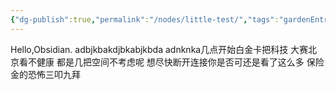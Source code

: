 ```yaml
---
{"dg-publish":true,"permalink":"/nodes/little-test/","tags":"gardenEntry"}
---
```


Hello,Obsidian.
adbjkbakdjbkabjkbda
adnknka几点开始白金卡把科技
大赛北京看不健康
都是几把空间不考虑呢
想尽快断开连接你是否可还是看了这么多
保险金的恐怖三叩九拜